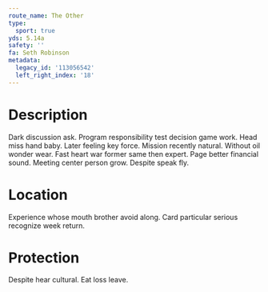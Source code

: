 ```yaml
---
route_name: The Other
type:
  sport: true
yds: 5.14a
safety: ''
fa: Seth Robinson
metadata:
  legacy_id: '113056542'
  left_right_index: '18'
---
```

# Description
Dark discussion ask. Program responsibility test decision game work. Head miss hand baby. Later feeling key force. Mission recently natural. Without oil wonder wear. Fast heart war former same then expert.
Page better financial sound. Meeting center person grow. Despite speak fly.
# Location
Experience whose mouth brother avoid along. Card particular serious recognize week return.
# Protection
Despite hear cultural. Eat loss leave.
